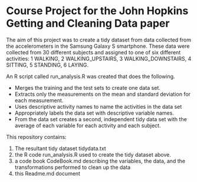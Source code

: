 # Course Project for the John Hopkins Getting and Cleaning Data paper

The aim of this project was to create a tidy dataset from data collected from the accelerometers in the Samsung Galaxy S smartphone. These data were collected from 30 different subjects and assigned to one of six different activities: 1 WALKING, 2 WALKING_UPSTAIRS, 3 WALKING_DOWNSTAIRS, 4 SITTING, 5 STANDING, 6 LAYING.

An R script called run_analysis.R was created that does the following. 
* Merges the training and the test sets to create one data set.
* Extracts only the measurements on the mean and standard deviation for each measurement. 
* Uses descriptive activity names to name the activities in the data set
* Appropriately labels the data set with descriptive variable names. 
* From the data set creates a second, independent tidy data set with the average of each variable for each activity and each subject. 

This repository contains:
1. The resultant tidy dataset tidydata.txt
2. the R code run_analysis.R  used to create the tidy dataset above.
3. a code book CodeBook.md  describing the variables, the data, and the  transformations performed to clean up the data
4. this Readme.md document


